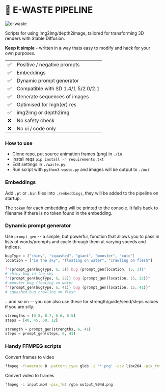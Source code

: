 # 🚮 E-WASTE PIPELINE

![e-waste](./example.gif)

Scripts for using img2img/depth2image, tailored for transforming 3D renders with
Stable Diffusion.

**Keep it simple** - written in a way thats easy to modify and hack for your own
purposes.

<table>
    <tr>
        <td>✅</td>
        <td>Positive / negative prompts</td>
    </tr>
    <tr>
        <td>✅</td>
        <td>Embeddings</td>
    </tr>
    <tr>
        <td>✅</td>
        <td>Dynamic prompt generator</td>
    </tr>
    <tr>
        <td>✅</td>
        <td>Compatible with SD 1.4/1.5/2.0/2.1</td>
    </tr>
    <tr>
        <td>✅</td>
        <td>Generate sequences of images</td>
    </tr>
    <tr>
        <td>✅</td>
        <td>Optimised for high(er) res </td>
    </tr>
    <tr>
        <td>✅</td>
        <td>img2img or depth2img</td>
    </tr>
    <tr>
        <td>❌</td>
        <td>No safety check</td>
    </tr>
    <tr>
        <td>❌</td>
        <td>No ui / code only</td>
    </tr>
</table>

### How to use

- Clone repo, put source animation frames (png) in `./in`
- Install reqs `pip install -r requirements.txt`
- Edit settings in `./waste.py`
- Run script with `python3 waste.py` and images will be output to `./out`

### Embeddings

Add `.pt` or `.bin` files into `./embeddings`, they will be added to the
pipeline on startup.

The `token` for each embedding will be printed to the console. It falls back to
filename if there is no token found in the embedding.

### Dynamic prompt generator

Use `prompt_gen` -- a simple, but powerful, function that allows you to pass in
lists of words/prompts and cycle through them at varying speeds and indices.

```python
bugType = ["shiny", "squashed", "giant", "monster", "cute"]
location = ["in the sky", "floating on water", "crawling on flesh"]

f"{prompt_gen(bugType, 6, 3)} bug {prompt_gen(location, 15, 3)}"
# shiny bug in the sky
f"{prompt_gen(bugType, 6, 22)} bug {prompt_gen(location, 15, 22)}"
# monster bug floating on water
f"{prompt_gen(bugType, 6, 41)} bug {prompt_gen(location, 15, 41)}"
# squashed bug crawling on flesh
```

...and so on -- you can also use these for strength/guide/seed/steps values if
you are silly.

```python
strengths = [0.8, 0.7, 0.6, 0.5]
steps = [40, 45, 50, 12]

strength = prompt_gen(strengths, 6, 41)
steps = prompt_gen(steps, 6, 41)
```

### Handy FFMPEG scripts

Convert frames to video

```bash
ffmpeg -framerate 8 -pattern_type glob -i '*.png' -c:v libx264 -pix_fmt yuv420p out.mp4
```

Convert video to frames

```bash
ffmpeg -i input.mp4 -pix_fmt rgba output_%04d.png
```
